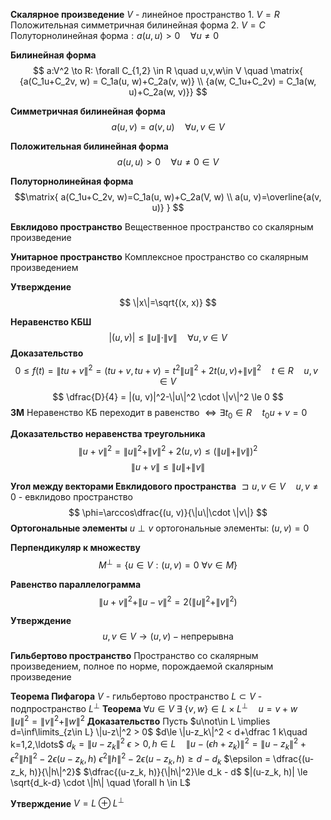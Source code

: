 **Скалярное произведение**
	$V$ - линейное пространство
	1. $V=R$
		Положительная симметричная билинейная форма
	2. $V=C$
		Полуторнолинейная форма$: a(u, u) > 0 \quad \forall u \neq 0$

**Билинейная форма**
$$
a:V^2 \to R: \forall C_{1,2} \in R \quad u,v,w\in V \quad \matrix{
{a(C_1u+C_2v, w) = C_1a(u, w)+C_2a(v, w)} \\ 
{a(w, C_1u+C_2v) = C_1a(w, u)+C_2a(w, v)}}
$$

**Симметричная билинейная форма**
$$
a(u, v)=a(v, u)\quad \forall u,v \in V
$$

**Положительная билинейная форма**
$$
a(u, u)>0 \quad \forall u\neq 0 \in V
$$

**Полуторнолинейная форма**
$$\matrix{
a(C_1u+C_2v, w)=C_1a(u, w)+C_2a(V, w) \\
a(u, v)=\overline{a(v, u)}
}
$$

**Евклидово пространство**
	Вещественное пространство со скалярным произведение

**Унитарное пространство**
	Комплексное пространство со скалярным произведением

**Утверждение**
$$
\|x\|=\sqrt{(x, x)}
$$

**Неравенство КБШ**
$$
|(u, v)|\le \|u\| \cdot \|v\| \quad \forall u, v \in V
$$
**Доказательство**
$$
0\le f(t)=\|tu+v\|^2 = (tu + v, tu + v)=t^2 \|u\|^2 + 2t(u, v) + \|v\|^2 \quad t\in R\quad u, v \in V
$$
$$
\dfrac{D}{4} = |(u, v)|^2-\|u\|^2 \cdot \|v\|^2 \le 0
$$
**3М**
Неравенство КБ переходит в равенство $\iff \exists t_0 \in R \quad t_0u+v=0$

**Доказательство неравенства треугольника**
$$
\|u + v\|^2 = \|u\|^2 + \|v\|^2 + 2\left(u, v\right) \leq \left(\|u\| + \|v\|\right)^2
$$
$$
\|u+v\|\le \|u\| + \|v\|
$$

**Угол между векторами Евклидового пространства**
$\sqsupset u, v \in V \quad u, v \not = 0$ - евклидово пространство
$$
\phi=\arccos\dfrac{(u, v)}{\|u\|\cdot \|v\|}
$$
**Ортогональные элементы**
	$u \perp v$ ортогональные элементы: $\left(u, v\right) = 0$

**Перпендикуляр к множеству**
$$
M^{\perp} = \{ u\in V:(u, v)=0 ~\forall v \in M \}
$$

**Равенство параллелограмма**
$$
\|u+v\|^2 + \|u-v\|^2 = 2 (\|u\|^2 + \|v\|^2)
$$

**Утверждение**
$$
u, v \in V \to (u, v) - \text{непрерывна}
$$

**Гильбертово пространство**
	Пространство со скалярным произведением, полное по норме, порождаемой скалярным произведение

**Теорема Пифагора**
	$V$ - гильбертово пространство
	$L\subset V$ - подпространство
	$L^\perp$
	**Теорема**
		$\forall u \in V ~\exists~\{ v, w \} \in L \times L^\perp\quad u = v+w \quad \|u\|^2 = \|v\|^2 + \|w\|^2$
	**Доказательство**
		Пусть $u\not\in L \implies d=\inf\limits_{z\in L} \|u-z\|^2 > 0$
		$d\le \|u-z_k\|^2 < d+\dfrac 1 k\quad k=1,2,\ldots$
		$d_k = \|u-z_k\|^2$
		$\epsilon > 0, h\in L \quad \|u-(\epsilon h + z_k)\|^2=\|u-z_k\|^2 + \epsilon^2 \|h\|^2 - 2 \epsilon (u-z_k, h)$
		$\epsilon^2 \|h\|^2 - 2\epsilon (u-z_k, h) \ge d - d_k$
		$\epsilon = \dfrac{(u-z_k, h)}{\|h\|^2}$
		$\dfrac{(u-z_k, h)}{\|h\|^2}\le d_k - d$
		$|(u-z_k, h)| \le \sqrt{d_k-d} \cdot \|h\| \quad \forall h \in L$

**Утверждение**
	$V=L\oplus L^\perp$

